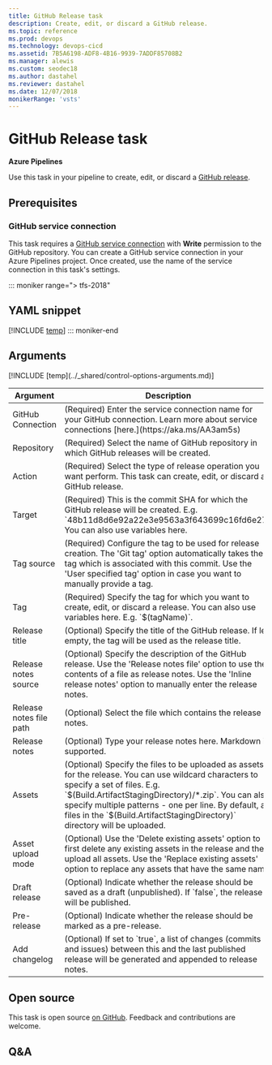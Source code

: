 ```yaml
---
title: GitHub Release task
description: Create, edit, or discard a GitHub release.
ms.topic: reference
ms.prod: devops
ms.technology: devops-cicd
ms.assetid: 7B5A6198-ADF8-4B16-9939-7ADDF85708B2
ms.manager: alewis
ms.custom: seodec18
ms.author: dastahel
ms.reviewer: dastahel
ms.date: 12/07/2018
monikerRange: 'vsts'
---
```


# GitHub Release task

**Azure Pipelines**

Use this task in your pipeline to create, edit, or discard a [GitHub release](https://help.github.com/categories/releases/).

## Prerequisites

### GitHub service connection
This task requires a [GitHub service connection](../../library/service-endpoints.md#sep-github) with **Write** permission to the GitHub repository. You can create a GitHub service connection in your Azure Pipelines project. Once created, use the name of the service connection in this task's settings.

::: moniker range="> tfs-2018"
## YAML snippet
[!INCLUDE [temp](../_shared/yaml/GitHubReleaseV0.md)]
::: moniker-end

## Arguments

<table><thead><tr><th>Argument</th><th>Description</th></tr></thead>
<tr><td>GitHub Connection</td><td>(Required) Enter the service connection name for your GitHub connection. Learn more about service connections [here.](https://aka.ms/AA3am5s)</td></tr>
<tr><td>Repository</td><td>(Required) Select the name of GitHub repository in which GitHub releases will be created.</td></tr>
<tr><td>Action</td><td>(Required) Select the type of release operation you want perform. This task can create, edit, or discard a GitHub release.</td></tr>
<tr><td>Target</td><td>(Required) This is the commit SHA for which the GitHub release will be created. E.g. `48b11d8d6e92a22e3e9563a3f643699c16fd6e27`. You can also use variables here.</td></tr>
<tr><td>Tag source</td><td>(Required) Configure the tag to be used for release creation. The 'Git tag' option automatically takes the tag which is associated with this commit. Use the 'User specified tag' option in case you want to manually provide a tag.</td></tr>
<tr><td>Tag</td><td>(Required) Specify the tag for which you want to create, edit, or discard a release. You can also use variables here. E.g. `$(tagName)`.</td></tr>
<tr><td>Release title</td><td>(Optional) Specify the title of the GitHub release. If left empty, the tag will be used as the release title.</td></tr>
<tr><td>Release notes source</td><td>(Optional) Specify the description of the GitHub release. Use the 'Release notes file' option to use the contents of a file as release notes. Use the 'Inline release notes' option to manually enter the release notes.</td></tr>
<tr><td>Release notes file path</td><td>(Optional) Select the file which contains the release notes.</td></tr>
<tr><td>Release notes</td><td>(Optional) Type your release notes here. Markdown is supported.</td></tr>
<tr><td>Assets</td><td>(Optional) Specify the files to be uploaded as assets for the release. You can use wildcard characters to specify a set of files. E.g. `$(Build.ArtifactStagingDirectory)/*.zip`. You can also specify multiple patterns - one per line. By default, all files in the `$(Build.ArtifactStagingDirectory)` directory will be uploaded.</td></tr>
<tr><td>Asset upload mode</td><td>(Optional) Use the 'Delete existing assets' option to first delete any existing assets in the release and then upload all assets. Use the 'Replace existing assets' option to replace any assets that have the same name.</td></tr>
<tr><td>Draft release</td><td>(Optional) Indicate whether the release should be saved as a draft (unpublished). If `false`, the release will be published.</td></tr>
<tr><td>Pre-release</td><td>(Optional) Indicate whether the release should be marked as a pre-release.</td></tr>
<tr><td>Add changelog</td><td>(Optional) If set to `true`, a list of changes (commits and issues) between this and the last published release will be generated and appended to release notes.</td></tr>
[!INCLUDE [temp](../_shared/control-options-arguments.md)]
</table>

## Open source

This task is open source [on GitHub](https://github.com/Microsoft/azure-pipelines-tasks). Feedback and contributions are welcome.

## Q&A

<!-- BEGINSECTION class="md-qanda" -->

<!-- ENDSECTION -->

